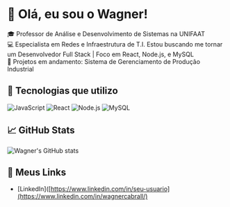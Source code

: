 # 👋 Olá, eu sou o Wagner!

🎓 Professor de Análise e Desenvolvimento de Sistemas na UNIFAAT  
💻 Especialista em Redes e Infraestrutura de T.I. Estou buscando me tornar um Desenvolvedor Full Stack | Foco em React, Node.js, e MySQL  
🚀 Projetos em andamento: Sistema de Gerenciamento de Produção Industrial

## 🧰 Tecnologias que utilizo
![JavaScript](https://img.shields.io/badge/-JavaScript-black?style=flat-square&logo=javascript)
![React](https://img.shields.io/badge/-React-black?style=flat-square&logo=react)
![Node.js](https://img.shields.io/badge/-Node.js-black?style=flat-square&logo=node.js)
![MySQL](https://img.shields.io/badge/-MySQL-black?style=flat-square&logo=mysql)

## 📈 GitHub Stats
![Wagner's GitHub stats](https://github-readme-stats.vercel.app/api?username=wagnercabral&show_icons=true&theme=tokyonight)

## 🔗 Meus Links
- [LinkedIn]([https://www.linkedin.com/in/seu-usuario](https://www.linkedin.com/in/wagnercabrall/)
